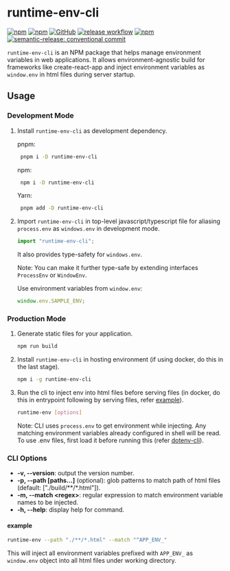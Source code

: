 # runtime-env-cli

[![npm](https://img.shields.io/npm/v/runtime-env-cli.svg)](https://www.npmjs.org/package/runtime-env-cli)
[![npm](https://img.shields.io/npm/dm/runtime-env-cli.svg)](https://www.npmjs.org/package/runtime-env-cli)
[![GitHub](https://img.shields.io/github/issues/JoseVSeb/runtime-env.svg)](https://github.com/JoseVSeb/runtime-env/issues)
[![release workflow](https://github.com/JoseVSeb/runtime-env/actions/workflows/release.yaml/badge.svg)](https://github.com/JoseVSeb/runtime-env/actions/workflows/release.yaml)
[![npm](https://img.shields.io/npm/l/runtime-env-cli.svg)](https://www.npmjs.org/package/runtime-env-cli)
[![semantic-release: conventional commit](https://img.shields.io/badge/semantic--release-conventionalcommit-e10079?logo=semantic-release)](https://github.com/semantic-release/semantic-release)

`runtime-env-cli` is an NPM package that helps manage environment variables in web applications. It allows environment-agnostic build for frameworks like create-react-app and inject environment variables as `window.env` in html files during server startup.

## Usage

### Development Mode

1. Install `runtime-env-cli` as development dependency.

   pnpm:

   ```bash
    pnpm i -D runtime-env-cli
   ```

   npm:

   ```bash
    npm i -D runtime-env-cli
   ```

   Yarn:

   ```bash
    pnpm add -D runtime-env-cli
   ```

2. Import `runtime-env-cli` in top-level javascript/typescript file for aliasing `process.env` as `windows.env` in development mode.

   ```ts
   import "runtime-env-cli";
   ```

   It also provides type-safety for `windows.env`.

   Note: You can make it further type-safe by extending interfaces `ProcessEnv` or `WindowEnv`.

   Use environment variables from `window.env`:

   ```ts
   window.env.SAMPLE_ENV;
   ```

### Production Mode

1. Generate static files for your application.

   ```bash
   npm run build
   ```

2. Install `runtime-env-cli` in hosting environment (if using docker, do this in the last stage).

   ```bash
   npm i -g runtime-env-cli
   ```

3. Run the cli to inject env into html files before serving files (in docker, do this in entrypoint following by serving files, refer [example](https://github.com/JoseVSeb/runtime-env/tree/main/examples/cra)).

   ```bash
   runtime-env [options]
   ```

   Note: CLI uses `process.env` to get environment while injecting. Any matching environment variables already configured in shell will be read. To use .env files, first load it before running this (refer [dotenv-cli](https://www.npmjs.com/package/dotenv-cli)).

### CLI Options

- **-v, --version**: output the version number.
- **-p, --path [paths...]** (optional): glob patterns to match path of html files (default: ["./build/**/*.html"]).
- **-m, --match \<regex\>**: regular expression to match environment variable names to be injected.
- **-h, --help**: display help for command.

#### example

```bash
runtime-env --path "./**/*.html" --match "^APP_ENV_"
```

This will inject all environment variables prefixed with `APP_ENV_` as `window.env` object into all html files under working directory.

